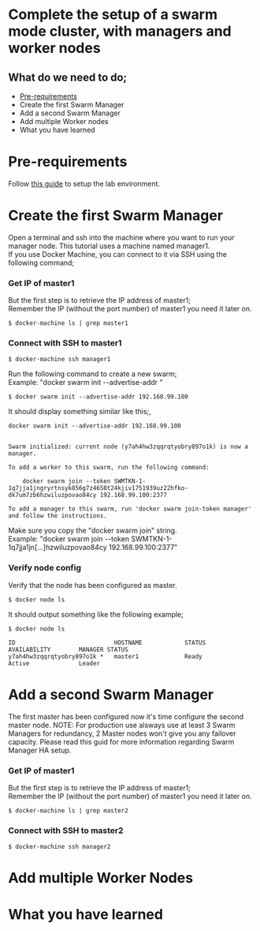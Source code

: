 # Complete the setup of a swarm mode cluster, with managers and worker nodes

## What do we need to do;
- [Pre-requirements](#prereqs)
- Create the first Swarm Manager
- Add a second Swarm Manager
- Add multiple Worker nodes
- What you have learned


# Pre-requirements
Follow [this guide](../pre-requirements.md) to setup the lab environment.


# Create the first Swarm Manager
Open a terminal and ssh into the machine where you want to run your manager node. This tutorial uses a machine named manager1.<br>
If you use Docker Machine, you can connect to it via SSH using the following command;

### Get IP of master1
But the first step is to retrieve the IP address of master1;<br>
Remember the IP (without the port number) of master1 you need it later on.<br>
```
$ docker-machine ls | grep master1
```

### Connect with SSH to master1
```
$ docker-machine ssh manager1
```


Run the following command to create a new swarm;<br>
Example: "docker swarm init --advertise-addr <MANAGER1-IP>"<br>
```
$ docker swarm init --advertise-addr 192.168.99.100
```

It should display something similar like this;,<br>
```
docker swarm init --advertise-addr 192.168.99.100


Swarm initialized: current node (y7ah4hw3zqqrqtyobry897o1k) is now a manager.

To add a worker to this swarm, run the following command:

    docker swarm join --token SWMTKN-1-1q7jja1jngryrtnsyk856g7z4658t24kjiv1751939uz22hfko-dk7um7zb6hzwiluzpovao84cy 192.168.99.100:2377

To add a manager to this swarm, run 'docker swarm join-token manager' and follow the instructions.
```

Make sure you copy the "docker swarm join" string.<br>
Example: "docker swarm join --token SWMTKN-1-1q7jja1jn[...]hzwiluzpovao84cy 192.168.99.100:2377"

### Verify node config
Verify that the node has been configured as master.
```
$ docker node ls
```

It should output something like the following example;
```
$ docker node ls

ID                            HOSTNAME            STATUS              AVAILABILITY        MANAGER STATUS
y7ah4hw3zqqrqtyobry897o1k *   master1             Ready               Active              Leader
```


# Add a second Swarm Manager
The first master has been configured now it's time configure the second master node.
NOTE: For production use alsways use at least 3 Swarm Managers for redundancy, 2 Master nodes won't give you any failover capacity.
      Please read this guid for more information regarding Swarm Manager HA setup.

### Get IP of master1
But the first step is to retrieve the IP address of master1;<br>
Remember the IP (without the port number) of master1 you need it later on.<br>
```
$ docker-machine ls | grep master2
```

### Connect with SSH to master2
```
$ docker-machine ssh manager2
```







# Add multiple Worker Nodes


# What you have learned
